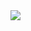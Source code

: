 
<td width="50%" align="center">
  <img  align="center"  src="https://github-readme-stats.vercel.app/api?username=anmol0b&theme=chartreuse-dark&show_icons=true&count_private=true" />
</td>

